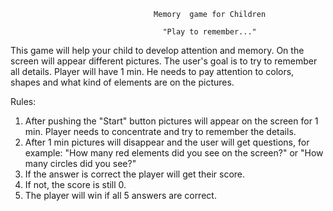                                    Memory  game for Children 

                                      "Play to remember..."




This game will help your child to develop attention and memory. On the screen will appear different pictures. The user's goal is to try to remember all details. Player will have 1 min. He needs to pay attention to colors, shapes and what kind of elements are on the pictures. 



Rules:
1) After pushing the "Start" button pictures will appear on the screen for 1 min. Player needs to concentrate and try to remember the details.
2) After 1 min pictures will disappear and the user will get questions, for example: "How many red elements did you see on the screen?" or "How many circles did you see?"
3) If the answer is  correct the player will get their score.
4) If not, the score is still 0.
5) The player will win if all 5 answers are correct.